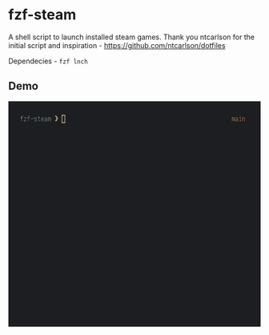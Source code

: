 # fzf-steam
A shell script to launch installed steam games.
Thank you ntcarlson for the initial script and inspiration - https://github.com/ntcarlson/dotfiles

Dependecies - `fzf lnch`

## Demo

<img src="./fzfsteam.gif" alt="fzf-steam demo" height="450"> 
